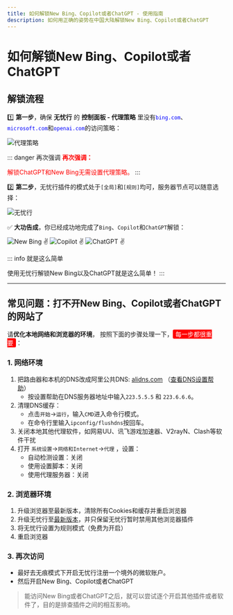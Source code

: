 ```yaml
---
title: 如何解锁New Bing、Copilot或者ChatGPT - 使用指南
description: 如何用正确的姿势在中国大陆解锁New Bing、Copilot或者ChatGPT
---
```


# 如何解锁New Bing、Copilot或者ChatGPT

## 解锁流程

1️⃣ **第一步**，确保 **无忧行** 的 **控制面板 - 代理策略** 里没有<span style="color:blue;">`bing.com`</span>、<span style="color:blue;">`microsoft.com`</span>和<span style="color:blue;">`openai.com`</span>的访问策略：

<img src="/Jego/images/image_spaces_2FtaiByLw8cj0IZKJTlaiM_2Fuploads_2FP4697dXOzW45YZoWIk0T_2Fimage_3.png" alt="代理策略">

::: danger 再次强调
<span style="color:red;">**再次强调：**</span>

<span style="color:red;">解锁ChatGPT和New Bing无需设置代理策略。</span>
:::

2️⃣ **第二步**，无忧行插件的模式处于`[全局]`和`[规则]`均可，服务器节点可以随意选择：

<img src="/Jego/images/image_spaces_2FtaiByLw8cj0IZKJTlaiM_2Fuploads_2FkeJOr6KeXyIxonlfJZdU_2Fimage_1.png" alt="无忧行">

✅ **大功告成**，️你已经成功地完成了`Bing`、`Copilot`和`ChatGPT`解锁：

<img src="/Jego/images/image_spaces_2FtaiByLw8cj0IZKJTlaiM_2Fuploads_2F8xAkeKaPFvJCAt1MuBYf_2Fimage_2.png" alt="New Bing ✌">

<img src="/Jego/images/image_spaces_2FtaiByLw8cj0IZKJTlaiM_2Fuploads_2Fz7RH5pwBUDwrBQdsdvah_2Fimage_3.png" alt="Copilot ✌">

<img src="/Jego/images/image_spaces_2FtaiByLw8cj0IZKJTlaiM_2Fuploads_2F8oyNaJcc0tFJdbungX6t_2Fimage_1.png" alt="ChatGPT ✌">

::: info 就是这么简单

使用无忧行解锁New Bing以及ChatGPT就是这么简单！
:::

---

## 常见问题：打不开New Bing、Copilot或者ChatGPT的网站了

请**优化本地网络和浏览器的环境**， 按照下面的步骤处理一下，<span style="background-color:red; color:white; padding:2px 6px; border-radius:3px;">每一步都很重要</span>：

### 1. 网络环境
1. 把路由器和本机的DNS改成阿里公共DNS: [alidns.com](http://alidns.com/) （[查看DNS设置帮助](https://www.alidns.com/knowledge?type=SETTING_DOCS#user_windows)）
   * 按设置帮助在DNS服务器地址中输入`223.5.5.5` 和 `223.6.6.6`。
2. 清理DNS缓存：
   * 点击`开始`->`运行`，输入`CMD`进入命令行模式。
   * 在命令行里输入`ipconfig/flushdns`按回车。
3. 关闭本地其他代理软件，如网易UU、讯飞游戏加速器、V2rayN、Clash等软件干扰
4. 打开 `系统设置`->`网络和Internet`->`代理` ，设置：
   * 自动检测设置：关闭
   * 使用设置脚本：关闭
   * 使用代理服务器：关闭

### 2. 浏览器环境
1. 升级浏览器至最新版本，清除所有Cookies和缓存并重启浏览器
2. 升级无忧行至[最新版本](/guide/keep-updated)，并只保留无忧行暂时禁用其他浏览器插件
3. 将无忧行设置为规则模式（免费为开启）
4. 重启浏览器

### 3. 再次访问
* 最好去无痕模式下开启无忧行注册一个境外的微软账户。
* 然后开启New Bing、Copilot或者ChatGPT

> 能访问New Bing或者ChatGPT之后，就可以尝试逐个开启其他插件或者软件了，目的是排查插件之间的相互影响。
